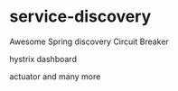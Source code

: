 # service-discovery 
Awesome Spring discovery
Circuit Breaker 

hystrix dashboard

actuator and many more 
